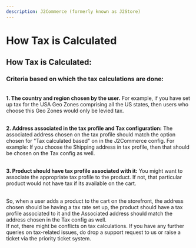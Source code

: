 ```yaml
---
description: J2Commerce (formerly known as J2Store)
---
```


# How Tax is Calculated

## How Tax is Calculated:

### **Criteria based on which the tax calculations are done:**

\
**1. The country and region chosen by the user.** For example, if you have set up tax for the USA Geo Zones comprising all the US states, then users who choose this Geo Zones would only be levied tax.

\
**2. Address associated in the tax profile and Tax configuration:** The associated address chosen on the tax profile should match the option chosen for "Tax calculated based" on in the J2Commerce config. For example: If you choose the Shipping address in tax profile, then that should be chosen on the Tax config as well.

\
**3. Product should have tax profile associated with it:** You might want to associate the appropriate tax profile to the product. If not, that particular product would not have tax if its available on the cart.

\
So, when a user adds a product to the cart on the storefront, the address chosen should be having a tax rate set up, the product should have a tax profile associated to it and the Associated address should match the address chosen in the Tax config as well.\
If not, there might be conflicts on tax calculations. If you have any further queries on tax-related issues, do drop a support request to us or raise a ticket via the priority ticket system.
